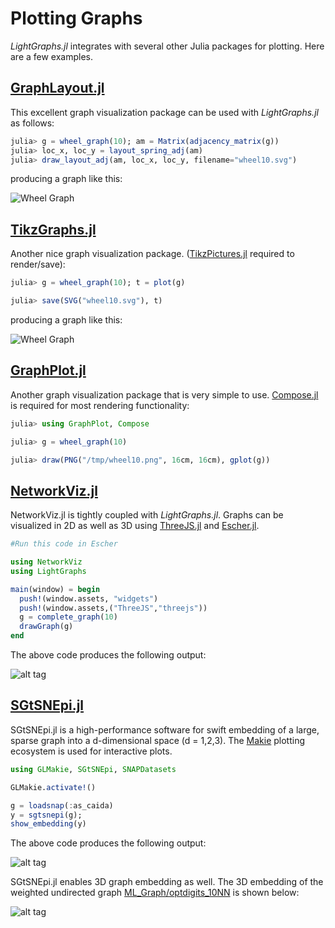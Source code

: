 # Plotting Graphs

*LightGraphs.jl* integrates with several other Julia packages for plotting. Here are a few examples.

## [GraphLayout.jl](https://github.com/IainNZ/GraphLayout.jl)

This excellent graph visualization package can be used with *LightGraphs.jl*
as follows:

```julia
julia> g = wheel_graph(10); am = Matrix(adjacency_matrix(g))
julia> loc_x, loc_y = layout_spring_adj(am)
julia> draw_layout_adj(am, loc_x, loc_y, filename="wheel10.svg")
```

producing a graph like this:

![Wheel Graph](https://cloud.githubusercontent.com/assets/941359/8960521/35582c1e-35c5-11e5-82d7-cd641dff424c.png)

## [TikzGraphs.jl](https://github.com/sisl/TikzGraphs.jl)

Another nice graph visualization package. ([TikzPictures.jl](https://github.com/sisl/TikzPictures.jl)
required to render/save):

```julia
julia> g = wheel_graph(10); t = plot(g)

julia> save(SVG("wheel10.svg"), t)
```

producing a graph like this:

![Wheel Graph](https://cloud.githubusercontent.com/assets/941359/8960499/17f703c0-35c5-11e5-935e-044be51bc531.png)

## [GraphPlot.jl](https://github.com/afternone/GraphPlot.jl)

Another graph visualization package that is very simple to use.
[Compose.jl](https://github.com/dcjones/Compose.jl) is required for most rendering functionality:

```julia
julia> using GraphPlot, Compose

julia> g = wheel_graph(10)

julia> draw(PNG("/tmp/wheel10.png", 16cm, 16cm), gplot(g))
```


## [NetworkViz.jl](https://github.com/abhijithanilkumar/NetworkViz.jl)
NetworkViz.jl is tightly coupled with *LightGraphs.jl*. Graphs can be visualized in 2D as well as 3D using [ThreeJS.jl](https://github.com/rohitvarkey/ThreeJS.jl) and [Escher.jl](https://github.com/shashi/Escher.jl).

```julia
#Run this code in Escher

using NetworkViz
using LightGraphs

main(window) = begin
  push!(window.assets, "widgets")
  push!(window.assets,("ThreeJS","threejs"))
  g = complete_graph(10)
  drawGraph(g)
end
```

The above code produces the following output:

![alt tag](https://raw.githubusercontent.com/abhijithanilkumar/NetworkViz.jl/master/examples/networkviz.gif)


## [SGtSNEpi.jl](https://github.com/fcdimitr/SGtSNEpi.jl)
SGtSNEpi.jl is a high-performance software for swift embedding of a large, sparse graph into a d-dimensional space (d = 1,2,3). The [Makie](http://makie.juliaplots.org) plotting ecosystem is used for interactive plots.

```julia
using GLMakie, SGtSNEpi, SNAPDatasets

GLMakie.activate!()

g = loadsnap(:as_caida)
y = sgtsnepi(g);
show_embedding(y)
```

The above code produces the following output:

![alt tag](https://github.com/fcdimitr/SGtSNEpi.jl/raw/master/docs/src/assets/as_caida.png)

SGtSNEpi.jl enables 3D graph embedding as well. The 3D embedding of
the weighted undirected graph
[ML\_Graph/optdigits\_10NN](https://sparse.tamu.edu/ML_Graph/optdigits_10NN)
is shown below:

![alt tag](https://fcdimitr.github.io/SGtSNEpi.jl/v0.1.0/sgtsnepi-animation.gif)
